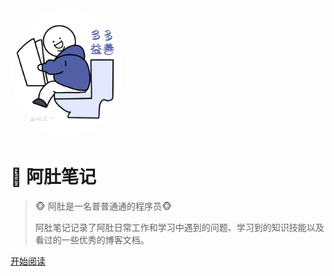 <img width="180px" style="border-radius: 50%" bor src="./_media/logo.png">

# :notebook_with_decorative_cover: 阿肚笔记

> :monkey_face: 阿肚是一名普普通通的程序员:monkey_face:
>
> 阿肚笔记记录了阿肚日常工作和学习中遇到的问题、学习到的知识技能以及看过的一些优秀的博客文档。

[开始阅读](README.md)

